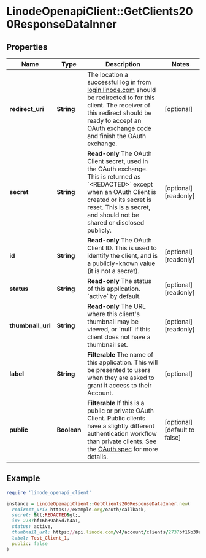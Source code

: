 # LinodeOpenapiClient::GetClients200ResponseDataInner

## Properties

| Name | Type | Description | Notes |
| ---- | ---- | ----------- | ----- |
| **redirect_uri** | **String** | The location a successful log in from [login.linode.com](https://login.linode.com) should be redirected to for this client.  The receiver of this redirect should be ready to accept an OAuth exchange code and finish the OAuth exchange. | [optional] |
| **secret** | **String** | __Read-only__ The OAuth Client secret, used in the OAuth exchange.  This is returned as &#x60;&lt;REDACTED&gt;&#x60; except when an OAuth Client is created or its secret is reset.  This is a secret, and should not be shared or disclosed publicly. | [optional][readonly] |
| **id** | **String** | __Read-only__ The OAuth Client ID.  This is used to identify the client, and is a publicly-known value (it is not a secret). | [optional][readonly] |
| **status** | **String** | __Read-only__ The status of this application.  &#x60;active&#x60; by default. | [optional][readonly] |
| **thumbnail_url** | **String** | __Read-only__ The URL where this client&#39;s thumbnail may be viewed, or &#x60;null&#x60; if this client does not have a thumbnail set. | [optional][readonly] |
| **label** | **String** | __Filterable__ The name of this application.  This will be presented to users when they are asked to grant it access to their Account. | [optional] |
| **public** | **Boolean** | __Filterable__ If this is a public or private OAuth Client.  Public clients have a slightly different authentication workflow than private clients.  See the [OAuth spec](https://oauth.net/2/) for more details. | [optional][default to false] |

## Example

```ruby
require 'linode_openapi_client'

instance = LinodeOpenapiClient::GetClients200ResponseDataInner.new(
  redirect_uri: https://example.org/oauth/callback,
  secret: &lt;REDACTED&gt;,
  id: 2737bf16b39ab5d7b4a1,
  status: active,
  thumbnail_url: https://api.linode.com/v4/account/clients/2737bf16b39ab5d7b4a1/thumbnail,
  label: Test_Client_1,
  public: false
)
```

